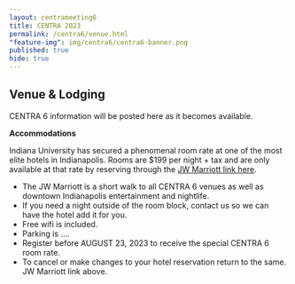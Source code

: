 ```yaml
---
layout: centrameeting6
title: CENTRA 2023
permalink: /centra6/venue.html
"feature-img": img/centra6/centra6-banner.png
published: true
hide: true
---
```


## Venue & Lodging


CENTRA 6 information will be posted here as it becomes available.

**Accommodations**

Indiana University has secured a phenomenal room rate at one of the most elite hotels in Indianapolis. Rooms are $199 per night + tax and are only available at that rate by reserving through the [JW Marriott link here](https://book.passkey.com/event/50581226/owner/1463968/home).

- The JW Marriott is a short walk to all CENTRA 6 venues as well as downtown Indianapolis entertainment and nightlife.
- If you need a night outside of the room block, contact us so we can have the hotel add it for you.
- Free wifi is included.
- Parking is ....
- Register before AUGUST 23, 2023 to receive the special CENTRA 6 room rate.
- To cancel or make changes to your hotel reservation return to the same. JW Marriott link above.
